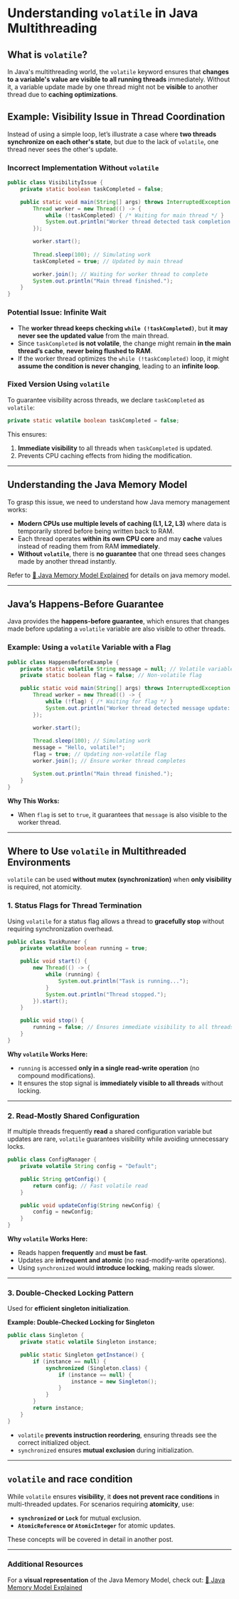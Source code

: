 
# Understanding `volatile` in Java Multithreading

## What is `volatile`?
In Java's multithreading world, the `volatile` keyword ensures that **changes to a variable's value are visible to all running threads** immediately. Without it, a variable update made by one thread might not be **visible** to another thread due to **caching optimizations**.

## Example: Visibility Issue in Thread Coordination
Instead of using a simple loop, let’s illustrate a case where **two threads synchronize on each other's state**, but due to the lack of `volatile`, one thread never sees the other's update.

### Incorrect Implementation Without `volatile`
```java
public class VisibilityIssue {
    private static boolean taskCompleted = false;

    public static void main(String[] args) throws InterruptedException {
        Thread worker = new Thread(() -> {
            while (!taskCompleted) { /* Waiting for main thread */ }
            System.out.println("Worker thread detected task completion!");
        });

        worker.start();
        
        Thread.sleep(100); // Simulating work
        taskCompleted = true; // Updated by main thread

        worker.join(); // Waiting for worker thread to complete
        System.out.println("Main thread finished.");
    }
}
```

### Potential Issue: Infinite Wait
- The **worker thread keeps checking `while (!taskCompleted)`**, but **it may never see the updated value** from the main thread.
- Since `taskCompleted` **is not volatile**, the change might remain **in the main thread’s cache**, **never being flushed to RAM**.
- If the worker thread optimizes the `while (!taskCompleted)` loop, it might **assume the condition is never changing**, leading to an **infinite loop**.

### Fixed Version Using `volatile`
To guarantee visibility across threads, we declare `taskCompleted` as `volatile`:
```java
private static volatile boolean taskCompleted = false;
```
This ensures:
1. **Immediate visibility** to all threads when `taskCompleted` is updated.
2. Prevents CPU caching effects from hiding the modification.

---

## Understanding the Java Memory Model
To grasp this issue, we need to understand how Java memory management works:
- **Modern CPUs use multiple levels of caching (L1, L2, L3)** where data is temporarily stored before being written back to RAM.
- Each thread operates **within its own CPU core** and may **cache** values instead of reading them from RAM **immediately**.
- **Without `volatile`**, there is **no guarantee** that one thread sees changes made by another thread instantly.

Refer to [🔗 Java Memory Model Explained](https://jenkov.com/tutorials/java-concurrency/java-memory-model.html) for details on java memory model.

---

## Java’s Happens-Before Guarantee
Java provides the **happens-before guarantee**, which ensures that changes made before updating a `volatile` variable are also visible to other threads.

### Example: Using a `volatile` Variable with a Flag
```java
public class HappensBeforeExample {
    private static volatile String message = null; // Volatile variable
    private static boolean flag = false; // Non-volatile flag

    public static void main(String[] args) throws InterruptedException {
        Thread worker = new Thread(() -> {
            while (!flag) { /* Waiting for flag */ }
            System.out.println("Worker thread detected message update: " + message);
        });

        worker.start();
        
        Thread.sleep(100); // Simulating work
        message = "Hello, volatile!";
        flag = true; // Updating non-volatile flag
        worker.join(); // Ensure worker thread completes

        System.out.println("Main thread finished.");
    }
}

```
**Why This Works:**
- When `flag` is set to `true`, it guarantees that `message` is also visible to the worker thread.

---

## Where to Use `volatile` in Multithreaded Environments
`volatile` can be used **without mutex (synchronization)** when **only visibility** is required, not atomicity.

### 1. Status Flags for Thread Termination
Using `volatile` for a status flag allows a thread to **gracefully stop** without requiring synchronization overhead.

```java
public class TaskRunner {
    private volatile boolean running = true;

    public void start() {
        new Thread(() -> {
            while (running) {
                System.out.println("Task is running...");
            }
            System.out.println("Thread stopped.");
        }).start();
    }

    public void stop() {
        running = false; // Ensures immediate visibility to all threads
    }
}
```
**Why `volatile` Works Here:**
- `running` is accessed **only in a single read-write operation** (no compound modifications).
- It ensures the stop signal is **immediately visible to all threads** without locking.

---

### 2. Read-Mostly Shared Configuration
If multiple threads frequently **read** a shared configuration variable but updates are rare, `volatile` guarantees visibility while avoiding unnecessary locks.

```java
public class ConfigManager {
    private volatile String config = "Default";

    public String getConfig() {
        return config; // Fast volatile read
    }

    public void updateConfig(String newConfig) {
        config = newConfig;
    }
}
```
**Why `volatile` Works Here:**
- Reads happen **frequently** and **must be fast**.
- Updates are **infrequent and atomic** (no read-modify-write operations).
- Using `synchronized` would **introduce locking**, making reads slower.

---

### 3. Double-Checked Locking Pattern
Used for **efficient singleton initialization**.

**Example: Double-Checked Locking for Singleton**
```java
public class Singleton {
    private static volatile Singleton instance;

    public static Singleton getInstance() {
        if (instance == null) { 
            synchronized (Singleton.class) { 
                if (instance == null) {
                    instance = new Singleton();
                }
            }
        }
        return instance;
    }
}
```
- `volatile` **prevents instruction reordering**, ensuring threads see the correct initialized object.
- `synchronized` ensures **mutual exclusion** during initialization.

---

##  `volatile` and race condition
While `volatile` ensures **visibility**, it **does not prevent race conditions** in multi-threaded updates.
For scenarios requiring **atomicity**, use:
- **`synchronized` or `Lock`** for mutual exclusion.
- **`AtomicReference` or `AtomicInteger`** for atomic updates.

These concepts will be covered in detail in another post.

---

### Additional Resources
For a **visual representation** of the Java Memory Model, check out:
[🔗 Java Memory Model Explained](https://jenkov.com/tutorials/java-concurrency/java-memory-model.html)

